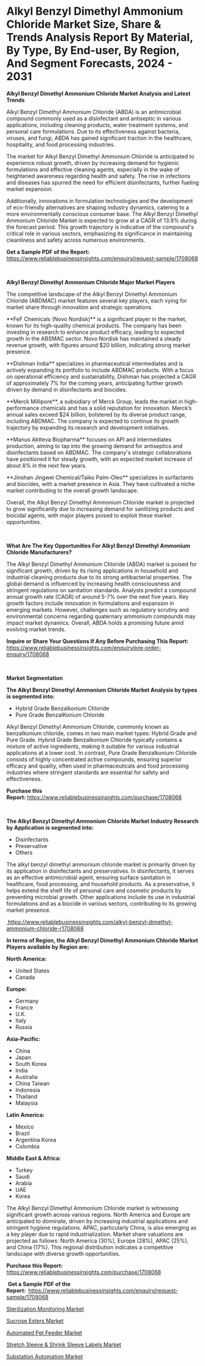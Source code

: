 <p><h1>Alkyl Benzyl Dimethyl Ammonium Chloride Market Size, Share & Trends Analysis Report By Material, By Type, By End-user, By Region, And Segment Forecasts, 2024 - 2031</h1></p><p><strong>Alkyl Benzyl Dimethyl Ammonium Chloride Market Analysis and Latest Trends</strong></p>
<p><p>Alkyl Benzyl Dimethyl Ammonium Chloride (ABDA) is an antimicrobial compound commonly used as a disinfectant and antiseptic in various applications, including cleaning products, water treatment systems, and personal care formulations. Due to its effectiveness against bacteria, viruses, and fungi, ABDA has gained significant traction in the healthcare, hospitality, and food processing industries. </p><p>The market for Alkyl Benzyl Dimethyl Ammonium Chloride is anticipated to experience robust growth, driven by increasing demand for hygienic formulations and effective cleaning agents, especially in the wake of heightened awareness regarding health and safety. The rise in infections and diseases has spurred the need for efficient disinfectants, further fueling market expansion. </p><p>Additionally, innovations in formulation technologies and the development of eco-friendly alternatives are shaping industry dynamics, catering to a more environmentally conscious consumer base. The Alkyl Benzyl Dimethyl Ammonium Chloride Market is expected to grow at a CAGR of 13.9% during the forecast period. This growth trajectory is indicative of the compound's critical role in various sectors, emphasizing its significance in maintaining cleanliness and safety across numerous environments.</p></p>
<p><strong>Get a Sample PDF of the Report:&nbsp;</strong> <a href="https://www.reliablebusinessinsights.com/enquiry/request-sample/1708068?utm_campaign=97&utm_medium=2&utm_source=Github&utm_content=ia&utm_term=18122024&utm_id=alkyl-benzyl-dimethyl-ammonium-chloride">https://www.reliablebusinessinsights.com/enquiry/request-sample/1708068</a></p>
<p>&nbsp;</p>
<p><strong>Alkyl Benzyl Dimethyl Ammonium Chloride Major Market Players</strong></p>
<p><p>The competitive landscape of the Alkyl Benzyl Dimethyl Ammonium Chloride (ABDMAC) market features several key players, each vying for market share through innovation and strategic operations. </p><p>**FeF Chemicals (Novo Nordisk)** is a significant player in the market, known for its high-quality chemical products. The company has been investing in research to enhance product efficacy, leading to expected growth in the ABSMAC sector. Novo Nordisk has maintained a steady revenue growth, with figures around $20 billion, indicating strong market presence.</p><p>**Dishman India** specializes in pharmaceutical intermediates and is actively expanding its portfolio to include ABDMAC products. With a focus on operational efficiency and sustainability, Dishman has projected a CAGR of approximately 7% for the coming years, anticipating further growth driven by demand in disinfectants and biocides.</p><p>**Merck Millipore**, a subsidiary of Merck Group, leads the market in high-performance chemicals and has a solid reputation for innovation. Merck’s annual sales exceed $24 billion, bolstered by its diverse product range, including ABDMAC. The company is expected to continue its growth trajectory by expanding its research and development initiatives.</p><p>**Manus Aktteva Biopharma** focuses on API and intermediates production, aiming to tap into the growing demand for antiseptics and disinfectants based on ABDMAC. The company's strategic collaborations have positioned it for steady growth, with an expected market increase of about 8% in the next few years.</p><p>**Jinshan Jingwei Chemical/Taiko Palm-Oleo** specializes in surfactants and biocides, with a market presence in Asia. They have cultivated a niche market contributing to the overall growth landscape.</p><p>Overall, the Alkyl Benzyl Dimethyl Ammonium Chloride market is projected to grow significantly due to increasing demand for sanitizing products and biocidal agents, with major players poised to exploit these market opportunities.</p></p>
<p>&nbsp;</p>
<p><strong>What Are The Key Opportunities For Alkyl Benzyl Dimethyl Ammonium Chloride Manufacturers?</strong></p>
<p><p>The Alkyl Benzyl Dimethyl Ammonium Chloride (ABDA) market is poised for significant growth, driven by its rising applications in household and industrial cleaning products due to its strong antibacterial properties. The global demand is influenced by increasing health consciousness and stringent regulations on sanitation standards. Analysts predict a compound annual growth rate (CAGR) of around 5-7% over the next five years. Key growth factors include innovation in formulations and expansion in emerging markets. However, challenges such as regulatory scrutiny and environmental concerns regarding quaternary ammonium compounds may impact market dynamics. Overall, ABDA holds a promising future amid evolving market trends.</p></p>
<p><strong>Inquire or Share Your Questions If Any Before Purchasing This Report:</strong> <a href="https://www.reliablebusinessinsights.com/enquiry/pre-order-enquiry/1708068?utm_campaign=97&utm_medium=2&utm_source=Github&utm_content=ia&utm_term=18122024&utm_id=alkyl-benzyl-dimethyl-ammonium-chloride">https://www.reliablebusinessinsights.com/enquiry/pre-order-enquiry/1708068</a></p>
<p>&nbsp;</p>
<p><strong>Market Segmentation</strong></p>
<p><strong>The Alkyl Benzyl Dimethyl Ammonium Chloride Market Analysis by types is segmented into:</strong></p>
<p><ul><li>Hybrid Grade Benzalkonium Chloride</li><li>Pure Grade BenzalKonium Chloride</li></ul></p>
<p><p>Alkyl Benzyl Dimethyl Ammonium Chloride, commonly known as benzalkonium chloride, comes in two main market types: Hybrid Grade and Pure Grade. Hybrid Grade Benzalkonium Chloride typically contains a mixture of active ingredients, making it suitable for various industrial applications at a lower cost. In contrast, Pure Grade Benzalkonium Chloride consists of highly concentrated active compounds, ensuring superior efficacy and quality, often used in pharmaceuticals and food processing industries where stringent standards are essential for safety and effectiveness.</p></p>
<p><strong>Purchase this Report:&nbsp;</strong><a href="https://www.reliablebusinessinsights.com/purchase/1708068?utm_campaign=97&utm_medium=2&utm_source=Github&utm_content=ia&utm_term=18122024&utm_id=alkyl-benzyl-dimethyl-ammonium-chloride">https://www.reliablebusinessinsights.com/purchase/1708068</a></p>
<p>&nbsp;</p>
<p><strong>The Alkyl Benzyl Dimethyl Ammonium Chloride Market Industry Research by Application is segmented into:</strong></p>
<p><ul><li>Disinfectants</li><li>Preservative</li><li>Others</li></ul></p>
<p><p>The alkyl benzyl dimethyl ammonium chloride market is primarily driven by its application in disinfectants and preservatives. In disinfectants, it serves as an effective antimicrobial agent, ensuring surface sanitation in healthcare, food processing, and household products. As a preservative, it helps extend the shelf life of personal care and cosmetic products by preventing microbial growth. Other applications include its use in industrial formulations and as a biocide in various sectors, contributing to its growing market presence.</p></p>
<p><a href="https://www.reliablebusinessinsights.com/alkyl-benzyl-dimethyl-ammonium-chloride-r1708068?utm_campaign=97&utm_medium=2&utm_source=Github&utm_content=ia&utm_term=18122024&utm_id=alkyl-benzyl-dimethyl-ammonium-chloride">&nbsp;https://www.reliablebusinessinsights.com/alkyl-benzyl-dimethyl-ammonium-chloride-r1708068</a></p>
<p><strong>In terms of Region, the Alkyl Benzyl Dimethyl Ammonium Chloride Market Players available by Region are:</strong></p>
<p>
    <p> <strong> North America: </strong>
        <ul>
            <li>United States</li>
            <li>Canada</li>
        </ul>
        </p> 
    <p> <strong> Europe: </strong>
        <ul>
            <li>Germany</li>
            <li>France</li>
            <li>U.K.</li>
            <li>Italy</li>
            <li>Russia</li>
        </ul>
        </p> 
    <p> <strong> Asia-Pacific: </strong>
        <ul>
            <li>China</li>
            <li>Japan</li>
            <li>South Korea</li>
            <li>India</li>
            <li>Australia</li>
            <li>China Taiwan</li>
            <li>Indonesia</li>
            <li>Thailand</li>
            <li>Malaysia</li>
        </ul>
        </p> 
    <p> <strong> Latin America: </strong>
        <ul>
            <li>Mexico</li>
            <li>Brazil</li>
            <li>Argentina Korea</li>
            <li>Colombia</li>
        </ul>
        </p> 
    <p> <strong> Middle East & Africa: </strong>
        <ul>
            <li>Turkey</li>
            <li>Saudi</li>
            <li>Arabia</li>
            <li>UAE</li>
            <li>Korea</li>
        </ul>
    </p>
    </p>
<p><p>The Alkyl Benzyl Dimethyl Ammonium Chloride market is witnessing significant growth across various regions. North America and Europe are anticipated to dominate, driven by increasing industrial applications and stringent hygiene regulations. APAC, particularly China, is also emerging as a key player due to rapid industrialization. Market share valuations are projected as follows: North America (30%), Europe (28%), APAC (25%), and China (17%). This regional distribution indicates a competitive landscape with diverse growth opportunities.</p></p>
<p><strong>Purchase this Report: </strong><a href="https://www.reliablebusinessinsights.com/purchase/1708068?utm_campaign=97&utm_medium=2&utm_source=Github&utm_content=ia&utm_term=18122024&utm_id=alkyl-benzyl-dimethyl-ammonium-chloride">https://www.reliablebusinessinsights.com/purchase/1708068</a></p>
<p>&nbsp;<strong>Get a Sample PDF of the Report:&nbsp;&nbsp;</strong><a href="https://www.reliablebusinessinsights.com/enquiry/request-sample/1708068?utm_campaign=97&utm_medium=2&utm_source=Github&utm_content=ia&utm_term=18122024&utm_id=alkyl-benzyl-dimethyl-ammonium-chloride">https://www.reliablebusinessinsights.com/enquiry/request-sample/1708068</a></p>
<p><strong></strong></p>
<p><p><a href="https://www.linkedin.com/pulse/sterilization-monitoring-market-trend-projected-continue-j3zgf?utm_campaign=97&utm_medium=2&utm_source=Github&utm_content=ia&utm_term=18122024&utm_id=alkyl-benzyl-dimethyl-ammonium-chloride">Sterilization Monitoring Market</a></p><p><a href="https://www.linkedin.com/pulse/sucrose-esters-market-size-analysis-quantitative-insights-xirrf?utm_campaign=97&utm_medium=2&utm_source=Github&utm_content=ia&utm_term=18122024&utm_id=alkyl-benzyl-dimethyl-ammonium-chloride">Sucrose Esters Market</a></p><p><a href="https://github.com/stephaniwo144/Market-Research-Report-List-1/blob/main/automated-pet-feeder-market.md?utm_campaign=97&utm_medium=2&utm_source=Github&utm_content=ia&utm_term=18122024&utm_id=alkyl-benzyl-dimethyl-ammonium-chloride">Automated Pet Feeder Market</a></p><p><a href="https://www.linkedin.com/pulse/industry-analysis-competitive-strategies-stretch-sleeve-shrink-xcixc?utm_campaign=97&utm_medium=2&utm_source=Github&utm_content=ia&utm_term=18122024&utm_id=alkyl-benzyl-dimethyl-ammonium-chloride">Stretch Sleeve & Shrink Sleeve Labels Market</a></p><p><a href="https://www.linkedin.com/pulse/competitive-landscape-key-trends-substation-automation-bks8f?utm_campaign=97&utm_medium=2&utm_source=Github&utm_content=ia&utm_term=18122024&utm_id=alkyl-benzyl-dimethyl-ammonium-chloride">Substation Automation Market</a></p></p>